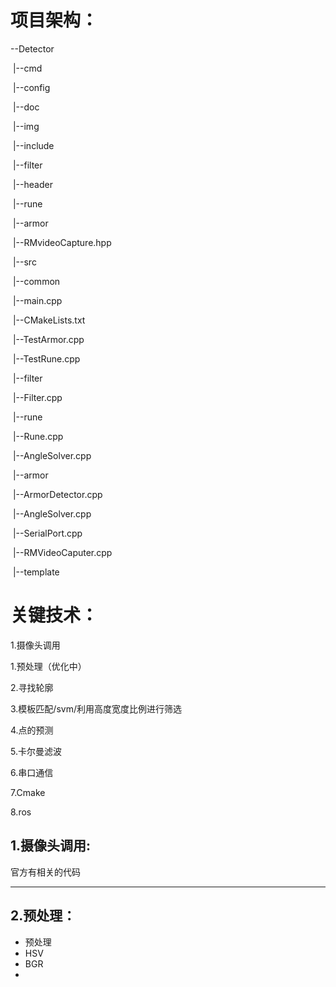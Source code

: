 # 项目架构：

--Detector

​	|--cmd

​	|--config

​	|--doc

​	|--img

​	|--include

​			|--filter

​			|--header

​			|--rune

​			|--armor

​					|--RMvideoCapture.hpp

​	|--src

​			|--common

​					|--main.cpp

​					|--CMakeLists.txt

​					|--TestArmor.cpp

​					|--TestRune.cpp

​			|--filter

​					|--Filter.cpp

​			|--rune

​					|--Rune.cpp

​					|--AngleSolver.cpp

​			|--armor

​					|--ArmorDetector.cpp

​					|--AngleSolver.cpp

​					|--SerialPort.cpp

​					|--RMVideoCaputer.cpp

​	|--template

# 关键技术：

1.摄像头调用

1.预处理（优化中）

2.寻找轮廓

3.模板匹配/svm/利用高度宽度比例进行筛选

4.点的预测

5.卡尔曼滤波

6.串口通信

7.Cmake

8.ros

##  1.摄像头调用:

官方有相关的代码

-----------------------

## 2.预处理：

- 预处理
- HSV
- BGR
- 









